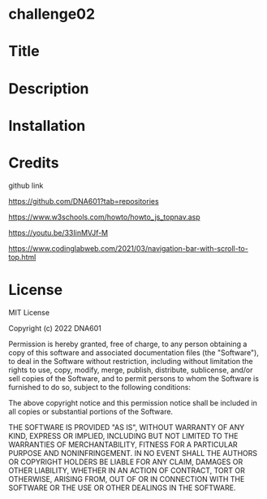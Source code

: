 # challenge02

# Title


# Description

# Installation


# Credits
github link

https://github.com/DNA601?tab=repositories

https://www.w3schools.com/howto/howto_js_topnav.asp

https://youtu.be/33IinMVJf-M

https://www.codinglabweb.com/2021/03/navigation-bar-with-scroll-to-top.html



# License
MIT License

Copyright (c) 2022 DNA601

Permission is hereby granted, free of charge, to any person obtaining a copy of this software and associated documentation files (the "Software"), to deal in the Software without restriction, including without limitation the rights to use, copy, modify, merge, publish, distribute, sublicense, and/or sell copies of the Software, and to permit persons to whom the Software is furnished to do so, subject to the following conditions:

The above copyright notice and this permission notice shall be included in all copies or substantial portions of the Software.

THE SOFTWARE IS PROVIDED "AS IS", WITHOUT WARRANTY OF ANY KIND, EXPRESS OR IMPLIED, INCLUDING BUT NOT LIMITED TO THE WARRANTIES OF MERCHANTABILITY, FITNESS FOR A PARTICULAR PURPOSE AND NONINFRINGEMENT. IN NO EVENT SHALL THE AUTHORS OR COPYRIGHT HOLDERS BE LIABLE FOR ANY CLAIM, DAMAGES OR OTHER LIABILITY, WHETHER IN AN ACTION OF CONTRACT, TORT OR OTHERWISE, ARISING FROM, OUT OF OR IN CONNECTION WITH THE SOFTWARE OR THE USE OR OTHER DEALINGS IN THE SOFTWARE.